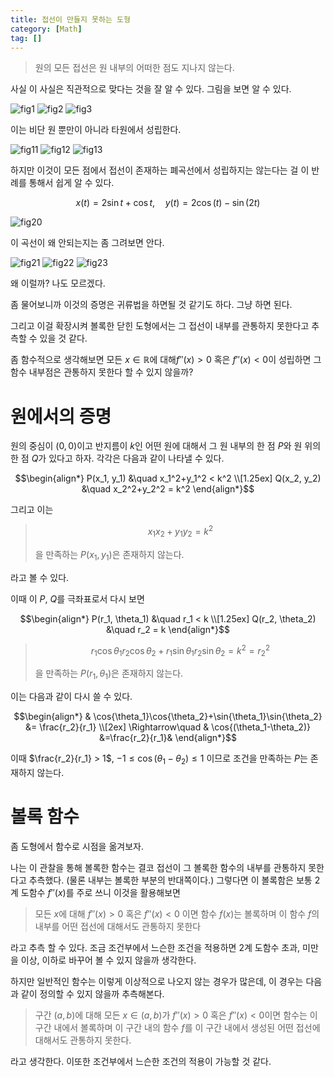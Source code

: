 ```yaml
---
title: 접선이 만들지 못하는 도형
category: [Math]
tag: []
---
```


> 원의 모든 접선은 원 내부의 어떠한 점도 지나지 않는다.

사실 이 사실은 직관적으로 맞다는 것을 잘 알 수 있다. 그림을 보면 알 수 있다.

![fig1](/assets/img/2021-04-02-no-tangent-shape-fig-1.png)
![fig2](/assets/img/2021-04-02-no-tangent-shape-fig-2.png)
![fig3](/assets/img/2021-04-02-no-tangent-shape-fig-3.png)

이는 비단 원 뿐만이 아니라 타원에서 성립한다.

![fig11](/assets/img/2021-04-02-no-tangent-shape-fig-11.png)
![fig12](/assets/img/2021-04-02-no-tangent-shape-fig-12.png)
![fig13](/assets/img/2021-04-02-no-tangent-shape-fig-13.png)

하지만 이것이 모든 점에서 접선이 존재하는 폐곡선에서 성립하지는 않는다는 걸 이 반례를 통해서 쉽게 알 수 있다.

$$x(t) = 2\sin{t} + \cos{t},\quad y(t)=2\cos(t)-\sin(2t)$$

![fig20](/assets/img/2021-04-02-no-tangent-shape-fig-20.png)

이 곡선이 왜 안되는지는 좀 그려보면 안다.

![fig21](/assets/img/2021-04-02-no-tangent-shape-fig-21.png)
![fig22](/assets/img/2021-04-02-no-tangent-shape-fig-22.png)
![fig23](/assets/img/2021-04-02-no-tangent-shape-fig-23.png)

왜 이럴까? 나도 모르겠다.

좀 물어보니까 이것의 증명은 귀류법을 하면될 것 같기도 하다. 그냥 하면 된다. 

그리고 이걸 확장시켜 볼록한 닫힌 도형에서는 그 접선이 내부를 관통하지 못한다고 추측할 수 있을 것 같다.

좀 함수적으로 생각해보면 모든 $x\in \mathbb{R}$에 대해$f''(x) > 0$ 혹은 $f''(x) < 0$이 성립하면 그 함수 내부점은 관통하지 못한다 할 수 있지 않을까?

# 원에서의 증명

원의 중심이 $(0, 0)$이고 반지름이 $k$인 어떤 원에 대해서 그 원 내부의 한 점 $P$와 원 위의 한 점 $Q$가 있다고 하자. 각각은 다음과 같이 나타낼 수 있다.

$$\begin{align*}
P(x_1, y_1) &\quad x_1^2+y_1^2 < k^2 \\[1.25ex]
Q(x_2, y_2) &\quad x_2^2+y_2^2 = k^2
\end{align*}$$

그리고 이는
>
> $$x_1x_2 + y_1y_2=k^2$$
>
>을 만족하는 $P(x_1, y_1)$은 존재하지 않는다.
>
라고 볼 수 있다.

이때 이 $P$, $Q$를 극좌표로서 다시 보면

$$\begin{align*}
P(r_1, \theta_1) &\quad r_1 < k \\[1.25ex]
Q(r_2, \theta_2) &\quad r_2 = k
\end{align*}$$

>
> $$r_1\cos{\theta_1}r_2\cos{\theta_2} + r_1\sin{\theta_1}r_2\sin{\theta_2}=k^2=r_2^2$$
>
> 을 만족하는 $P(r_1, \theta_1)$은 존재하지 않는다.

이는 다음과 같이 다시 쓸 수 있다.

$$\begin{align*}
& \cos{\theta_1}\cos{\theta_2}+\sin{\theta_1}\sin{\theta_2} &= \frac{r_2}{r_1} \\[2ex]
\Rightarrow\quad &  \cos{(\theta_1-\theta_2)} &=\frac{r_2}{r_1}&
\end{align*}$$

이때 $\frac{r_2}{r_1} > 1$, $-1 \leq \cos{(\theta_1-\theta_2)} \leq 1$ 이므로
조건을 만족하는 $P$는 존재하지 않는다.

# 볼록 함수
좀 도형에서 함수로 시점을 옮겨보자.

나는 이 관찰을 통해 볼록한 함수는 결코 접선이 그 볼록한 함수의 내부를 관통하지 못한다고 추측했다. (물론 내부는 볼록한 부분의 반대쪽이다.) 그렇다면 이 볼록함은 보통 2계 도함수 $f''(x)$를 주로 쓰니 이것을 활용해보면 

>
> 모든 $x$에 대해 $f''(x) > 0$ 혹은 $f''(x) < 0$ 이면 함수 $f(x)$는 볼록하며 이 함수 $f$의 내부를 어떤 접선에 대해서도 관통하지 못한다
>

라고 추측 할 수 있다. 조금 조건부에서 느슨한 조건을 적용하면 2계 도함수 초과, 미만을 이상, 이하로 바꾸어 볼 수 있지 않을까 생각한다.

하지만 일반적인 함수는 이렇게 이상적으로 나오지 않는 경우가 많은데, 이 경우는 다음과 같이 정의할 수 있지 않을까 추측해본다.

>
> 구간 $(a, b)$에 대해 모든 $x\in(a, b)$가 $f''(x) > 0$ 혹은 $f''(x) < 0$이면 함수는 이 구간 내에서 볼록하며 이 구간 내의 함수 $f$를 이 구간 내에서 생성된 어떤 접선에 대해서도 관통하지 못한다.
>
라고 생각한다. 이또한 조건부에서 느슨한 조건의 적용이 가능할 것 같다.


<!--이 때 생각난것은 이때 이 점들의 기울기에 대해서이다.-->